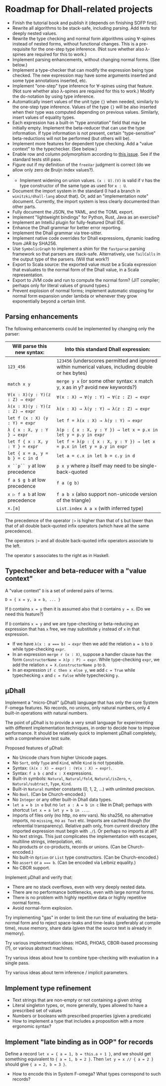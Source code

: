 # Roadmap for Dhall-related projects

- Finish the tutorial book and publish it (depends on finishing SOFP first).
- Rewrite all algorithms to be stack-safe, including parsing. Add tests for deeply nested values.
- Rewrite the type checking and normal form algorithms using ∀-spines instead of nested forms, without functional changes. This is a pre-requisite for the one-step type inference. (Not sure whether also λ-spines are required for this to work.)
- Implement parsing enhancements, without changing normal forms. (See below.)
- Implement a type-checker that can modify the expression being type checked. The new expression may have some arguments inserted and some type annotations inserted, etc.
- Implement "one-step" type inference for ∀-spines using that feature. (Not sure whether also λ-spines are required for this to work.) Modify the do-notation by using type inference.
- Automatically insert values of the unit type `{}` when needed, similarly to the one-step type inference. Values of the type `{}` will be also inserted when their type was computed depending on previous values. Similarly, insert values of equality types.
- Each expression has a built-in "type annotation" field that may be initially empty. Implement the beta-reducer that can use the type information. If type information is not present, certain "type-sensitive" beta-reductions will not be performed (but others will be).
- Implement more features for dependent type checking. Add a "value context" to the typechecker. (See below.)
- Enable row and column polymorphism according to [this issue](https://github.com/dhall-lang/dhall-lang/issues/1381). See if the standard tests still pass.
- Figure out if my definition of the `freeVar` judgment is correct (do we allow only zero de Bruijn index values?).
- - Implement widening on union values. `(x : U).(V)` is valid if `V` has the type constructor of the same type as used for `x : U`.
- Document the import system in the standard (I had a branch in `winitzki/dhall-lang` about that). Or, add an "implementation note" document. Currently, the import system is less clearly documented than other parts.
- Fully document the JSON, the YAML, and the TOML export.
- Implement "lightweight bindings" for Python, Rust, Java as an exercise?
- Implement an IntelliJ plugin for fully-featured Dhall IDE.
- Enhance the Dhall grammar for better error reporting.
- Implement the Dhall grammar via tree-sitter.
- Implement native code overrides for Dhall expressions, dynamic loading from JAR by SHA256.
- Use `SymbolicGraph` to implement a shim for the `fastparse` parsing framework so that parsers are stack-safe. Alternatively, use `TailCalls` in the output type of the parsers. (Will that work?)
- Export to Scala source: the exported value must be a Scala expression that evaluates to the normal form of the Dhall value, in a Scala representation.
- Export to JVM code and run to compute the normal form? (JIT compiler; perhaps only for literal values of ground types.)
- Prevent explosion of normal forms; implement automatic stopping for normal form expansion under lambda or whenever they grow exponentially beyond a certain limit.

## Parsing enhancements

The following enhancements could be implemented by changing only the parser:

| Will parse this new syntax:     | Into this standard Dhall expression:                                                                |
|---------------------------------|-----------------------------------------------------------------------------------------------------|
| `123_456`                       | `123456` (underscores permitted and ignored within numerical values, including double or hex bytes) |
| `match x y`                     | `merge y x`  (or some other syntax: x match y, x as in y? avoid new keywords?)                      |
| `∀(x : X)(y : Y)(z : Z) → expr` | `∀(x : X) → ∀(y : Y) → ∀(z : Z) → expr`                                                             |
| `λ(x : X)(y : Y)(z : Z) → expr` | `λ(x : X) → λ(y : Y) → λ(z : Z) → expr`                                                             |
| `let f (x : X) (y : Y) = expr`  | `let f = λ(x : X) → λ(y : Y) → expr`                                                                |
| `λ { x : X, y : Y } → expr`     | `λ(p : { x : X, y : Y }) → let x = p.x in let y = p.y in expr`                                      |
| `let f { x : X, y : Y } = expr` | `let f = λ(p : { x : X, y : Y }) → let x = p.x in let y = p.y in expr`                              |
| `let { x = a, y = b } = c in d` | `let a = c.x in let b = c.y in d`                                                                   |
| `x ``p`` y`  at low precedence  | `p x y`  where `p` itself may need to be single-back-quoted                                         |
| `f a $ g b`  at low precedence  | `f a (g b)`                                                                                         |
| `x ▷ f a b`  at low precedence  | `f a b x`  (also support non-unicode version of the triangle)                                       |
| `x.[a]`                         | `List.index A a x`    (with inferred type)                                                          |

The precedence of the operator `|>`
is higher than that of `$` but lower than that of all double back-quoted infix operators (which have all the same precedence).

The operators `|>` and all double back-quoted infix operators associate to the left.

The operator `$` associates to the right as in Haskell.

## Typechecker and beta-reducer with a "value context"

A "value context" `D` is a set of ordered pairs of terms.

`D = { x = y, a = b, ... }`

If `D` contains `x = y` then it is assumed also that `D` contains `y = x`. (Do we need this feature?)

If `D` contains `x = y` and we are type-checking or beta-reducing an expression that has `x` free, we may substitute `y` instead of `x` in that expression.

- If we have `λ(x : a === b) → expr` then we add the relation `a = b` to `D` while type-checking `expr`.
- In an expression `merge r (x : X)`, suppose a handler clause has the form `ConstructorName = λ(p : P) → expr`. While type-checking `expr`, we add the relation `x = X.ConstructorName p` to `D`.
- In an expression `if c then x else y`, we add `c = True` while typechecking `x` and `c = False` while typechecking `y`.

## µDhall

Implement a "micro-Dhall" (µDhall) language that has only the core System F-omega features. No records, no unions, only natural numbers, only 4 built-in operations with natural numbers.

The point of µDhall is to provide a very small language for experimenting with different implementation techniques, in order to decide how to improve performance.
It should be relatively quick to implement µDhall completely, with a comprehensive test suite.

Proposed features of µDhall:

- No Unicode chars from higher Unicode pages.
- No `Sort`, only `Type` and `Kind`, while `Kind` is not typeable.
- Syntax: `(λ(x : X) → expr) : (∀(x : X) → expr)`.
- Syntax: `f a b c` and `x : X` expressions.
- Built-in symbols: `Natural`, `Natural/fold`, `Natural/isZero`, `+`, `Natural/subtract`, `Type`, `Kind`.
- Built-in `Natural` number constants (0, 1, 2, ...) with unlimited precision.
- No `Bool`. (Can be Church-encoded.)
- No `Integer` or any other built-in Dhall data types.
- `let a = b in e` but no `let a : A = b in c` like in Dhall; perhaps with shortcut `let x = a let y = b in ...`.
- Imports of files only (no http, no env vars). No sha256, no alternative imports, no `missing`, no `as Text` etc. Imports are cached though (for referential transparency). Relative path only, from current directory (the imported expression must begin with `./`). Or perhaps no imports at all?
- No text strings. This just complicates the implementation with escapes, multiline strings, interpolation, etc.
- No products or co-products, records or unions. (Can be Church-encoded.)
- No built-in `Option` or `List` type constructors. (Can be Church-encoded.)
- No `assert` or `a === b`. (Can be encoded via Leibniz equality.)
- No CBOR support.

Implement µDhall and verify that:
- There are no stack overflows, even with very deeply nested data.
- There are no performance bottlenecks, even with large normal forms.
- There is no problem with highly repetitive data or highly repetitive normal forms.
- Avoid normal-form explosion.

Try implementing "gas" in order to limit the run time of evaluating the beta-normal form and to reject space-leaks and time-leaks (preferably at compile time), reuse memory, share data (given that the source text is already in memory).

Try various implementation ideas: HOAS, PHOAS, CBOR-based processing (?), or various abstract machines.

Try various ideas about how to combine type-checking with evaluation in a single pass.

Try various ideas about term inference / implicit parameters.

## Implement type refinement

- Text strings that are non-empty or not containing a given string
- Literal singleton types, or, more generally, types allowed to have a prescribed set of values
- Numbers or booleans with prescribed properties (given a predicate)
- How to implement a type that includes a proposition with a more ergonomic syntax?

## Implement "late binding as in OOP" for records

Define a record `let x = { a = 1, b = this.a + 1 }`, and we should get something equivalent to `{ a = 1, b = 2 }`.
Then `let y = x // { a = 2 }` should give `{ a = 2, b = 3 }`.

- How to encode this in System F-omega? What types correspond to such records?
